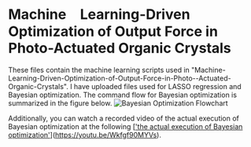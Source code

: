 # Machine　Learning-Driven Optimization of Output Force in Photo-Actuated Organic Crystals

These files contain the machine learning scripts used in "Machine-Learning-Driven-Optimization-of-Output-Force-in-Photo--Actuated-Organic-Crystals". 
I have uploaded files used for LASSO regression and Bayesian optimization. The command flow for Bayesian optimization is summarized in the figure below. 
![Bayesian Optimization Flowchart](https://github.com/user-attachments/assets/53506ea1-9ae6-465b-ae41-d50d81051435)

Additionally, you can watch a recorded video of the actual execution of Bayesian optimization at the following 
[['the actual execution of Bayesian optimization'](![image](https://github.com/user-attachments/assets/4e724d7c-f08d-46f6-bfeb-5697262b3f7b))](https://youtu.be/Wkfgf90MYVs).
